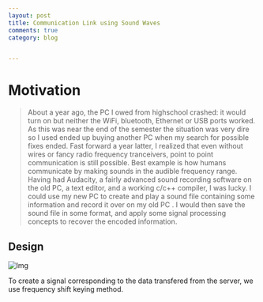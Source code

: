 ```yaml
---
layout: post
title: Communication Link using Sound Waves
comments: true
category: blog


---
```

# Motivation
> About a year ago, the PC I owed from highschool crashed: it would turn on but neither the WiFi, bluetooth, Ethernet or USB ports worked. As this was near the end of the semester the situation was very dire so I used ended up buying another PC when my search for possible fixes ended. Fast forward a year latter, I realized that even without wires or fancy radio frequency tranceivers, point to point communication is still possible. Best example is how humans communicate by making sounds in the audible frequency range. Having had Audacity, a fairly advanced sound recording software on the old PC, a text editor, and a working c/c++ compiler, I was lucky. I could use my new PC to create and play a sound file containing some information and record it over on my old PC . I would then save the sound file in some format, and apply some signal processing concepts to recover the encoded information.

## Design

![Img](projects/images/icon.png)

       
To create a signal corresponding to the data transfered from the server, we use frequency shift keying method.

